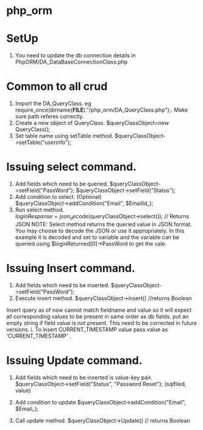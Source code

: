 # php_orm
# SetUp
1. You need to update the db connection details in PhpORM/DA_DataBaseConnectionClass.php
 
# Common to all crud
1. Import the DA_QueryClass. eg require_once(dirname(__FILE__)."/php_orm/DA_QueryClass.php");. Make sure path referes correctly.
2. Create a new object of QueryClass.
    $queryClassObject=new QueryClass();
3. Set table name using setTable method.
  $queryClassObject->setTable("userinfo");

# Issuing select command.
1. Add fields which need to be queried.
        $queryClassObject->setField("PassWord");
        $queryClassObject->setField("Status");
2. Add condition to select. (Optional)        
        $queryClassObject->addCondition("Email", $EmailId_);
3.  Run select method.       
        $loginResponse=json_decode($queryClassObject->select()); // Returns JSON
NOTE: Select method returns the queried value in JSON format. You may choose to decode the JSON or use it appropriately. In this example it is decoded and set to variable and the variable can be queried using $loginReturned[0]->PassWord to get the vale.

# Issuing Insert command.
1. Add fields which need to be inserted.
        $queryClassObject->setField("PassWord");
2. Execute insert method.
        $queryClassObject->insert() //returns Boolean
        
Insert query as of now cannot match fieldname and value so it will expect all corresponding values to be present in same order as db fields. put an empty string if field value is not present. This need to be corrected in future versions.
	i. To insert CURRENT_TIMESTAMP value pass value as 'CURRENT_TIMESTAMP' .

# Issuing Update command.
1. Add fields which need to be inserted is value-key pair.
	$queryClassObject->setField("Status", "Password Reset"); (sqlfiled, value)
2. Add condition to update
 	$queryClassObject->addCondition("Email", $Email_);
 	
3. Call update method.
	$queryClassObject->Update() // returns Boolean


